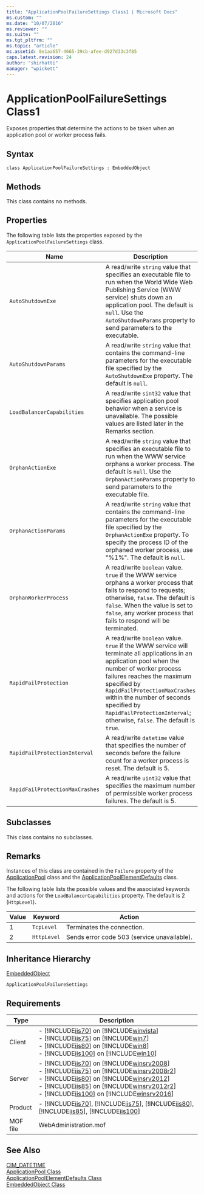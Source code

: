 ```yaml
---
title: "ApplicationPoolFailureSettings Class1 | Microsoft Docs"
ms.custom: ""
ms.date: "10/07/2016"
ms.reviewer: ""
ms.suite: ""
ms.tgt_pltfrm: ""
ms.topic: "article"
ms.assetid: 8e1aa657-4665-39cb-afee-d927d33c3f85
caps.latest.revision: 24
author: "shirhatti"
manager: "wpickett"
---
```

# ApplicationPoolFailureSettings Class1
Exposes properties that determine the actions to be taken when an application pool or worker process fails.  
  
## Syntax  
  
```vbs  
class ApplicationPoolFailureSettings : EmbeddedObject  
```  
  
## Methods  
 This class contains no methods.  
  
## Properties  
 The following table lists the properties exposed by the `ApplicationPoolFailureSettings` class.  
  
|Name|Description|  
|----------|-----------------|  
|`AutoShutdownExe`|A read/write `string` value that specifies an executable file to run when the World Wide Web Publishing Service (WWW service) shuts down an application pool. The default is `null`. Use the `AutoShutdownParams` property to send parameters to the executable.|  
|`AutoShutdownParams`|A read/write `string` value that contains the command-line parameters for the executable file specified by the `AutoShutdownExe` property. The default is `null`.|  
|`LoadBalancerCapabilities`|A read/write `sint32` value that specifies application pool behavior when a service is unavailable. The possible values are listed later in the Remarks section.|  
|`OrphanActionExe`|A read/write `string` value that specifies an executable file to run when the WWW service orphans a worker process. The default is `null`. Use the `OrphanActionParams` property to send parameters to the executable file.|  
|`OrphanActionParams`|A read/write `string` value that contains the command-line parameters for the executable file specified by the `OrphanActionExe` property. To specify the process ID of the orphaned worker process, use "%1%". The default is `null`.|  
|`OrphanWorkerProcess`|A read/write `boolean` value. `true` if the WWW service orphans a worker process that fails to respond to requests; otherwise, `false`. The default is `false`. When the value is set to `false`, any worker process that fails to respond will be terminated.|  
|`RapidFailProtection`|A read/write `boolean` value. `true` if the WWW service will terminate all applications in an application pool when the number of worker process failures reaches the maximum specified by `RapidFailProtectionMaxCrashes` within the number of seconds specified by `RapidFailProtectionInterval`; otherwise, `false`. The default is `true`.|  
|`RapidFailProtectionInterval`|A read/write `datetime` value that specifies the number of seconds before the failure count for a worker process is reset. The default is 5.|  
|`RapidFailProtectionMaxCrashes`|A read/write `uint32` value that specifies the maximum number of permissible worker process failures. The default is 5.|  
  
## Subclasses  
 This class contains no subclasses.  
  
## Remarks  
 Instances of this class are contained in the `Failure` property of the [ApplicationPool](../wmi-provider/applicationpool-class1.md) class and the [ApplicationPoolElementDefaults](../wmi-provider/applicationpoolelementdefaults-class1.md) class.  
  
 The following table lists the possible values and the associated keywords and actions for the `LoadBalancerCapabilities` property. The default is 2 (`HttpLevel`).  
  
|Value|Keyword|Action|  
|-----------|-------------|------------|  
|1|`TcpLevel`|Terminates the connection.|  
|2|`HttpLevel`|Sends error code 503 (service unavailable).|  
  
## Inheritance Hierarchy  
 [EmbeddedObject](../wmi-provider/embeddedobject-class1.md)  
  
 `ApplicationPoolFailureSettings`  
  
## Requirements  
  
|Type|Description|  
|----------|-----------------|  
|Client|-   [!INCLUDE[iis70](../wmi-provider/includes/iis70-md.md)] on [!INCLUDE[winvista](../wmi-provider/includes/winvista-md.md)]<br />-   [!INCLUDE[iis75](../wmi-provider/includes/iis75-md.md)] on [!INCLUDE[win7](../wmi-provider/includes/win7-md.md)]<br />-   [!INCLUDE[iis80](../wmi-provider/includes/iis80-md.md)] on [!INCLUDE[win8](../wmi-provider/includes/win8-md.md)]<br />-   [!INCLUDE[iis100](../wmi-provider/includes/iis100-md.md)] on [!INCLUDE[win10](../wmi-provider/includes/win10-md.md)]|  
|Server|-   [!INCLUDE[iis70](../wmi-provider/includes/iis70-md.md)] on [!INCLUDE[winsrv2008](../wmi-provider/includes/winsrv2008-md.md)]<br />-   [!INCLUDE[iis75](../wmi-provider/includes/iis75-md.md)] on [!INCLUDE[winsrv2008r2](../wmi-provider/includes/winsrv2008r2-md.md)]<br />-   [!INCLUDE[iis80](../wmi-provider/includes/iis80-md.md)] on [!INCLUDE[winsrv2012](../wmi-provider/includes/winsrv2012-md.md)]<br />-   [!INCLUDE[iis85](../wmi-provider/includes/iis85-md.md)] on [!INCLUDE[winsrv2012r2](../wmi-provider/includes/winsrv2012r2-md.md)]<br />-   [!INCLUDE[iis100](../wmi-provider/includes/iis100-md.md)] on [!INCLUDE[winsrv2016](../wmi-provider/includes/winsrv2016-md.md)]|  
|Product|-   [!INCLUDE[iis70](../wmi-provider/includes/iis70-md.md)], [!INCLUDE[iis75](../wmi-provider/includes/iis75-md.md)], [!INCLUDE[iis80](../wmi-provider/includes/iis80-md.md)], [!INCLUDE[iis85](../wmi-provider/includes/iis85-md.md)], [!INCLUDE[iis100](../wmi-provider/includes/iis100-md.md)]|  
|MOF file|WebAdministration.mof|  
  
## See Also  
 [CIM_DATETIME](http://go.microsoft.com/fwlink/?LinkId=57551)   
 [ApplicationPool Class](../wmi-provider/applicationpool-class1.md)   
 [ApplicationPoolElementDefaults Class](../wmi-provider/applicationpoolelementdefaults-class1.md)   
 [EmbeddedObject Class](../wmi-provider/embeddedobject-class1.md)
